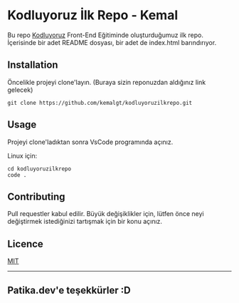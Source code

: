 # Kodluyoruz İlk Repo - Kemal

Bu repo [Kodluyoruz](https://www.kodluyoruz.org) Front-End Eğitiminde oluşturduğumuz ilk repo. İçerisinde bir adet README dosyası, bir adet de index.html barındırıyor.

## Installation

Öncelikle projeyi clone'layın. (Buraya sizin reponuzdan aldığınız link gelecek)

`git clone https://github.com/kemalgt/kodluyoruzilkrepo.git`

## Usage

Projeyi clone'ladıktan sonra VsCode programında açınız.

Linux için:

```
cd kodluyoruzilkrepo
code .
```

## Contributing

Pull requestler kabul edilir. Büyük değişiklikler için, lütfen önce neyi değiştirmek istediğinizi tartışmak için bir konu açınız.

## Licence

[MIT](https://www.mit.edu)


---
Patika.dev'e teşekkürler :D
---